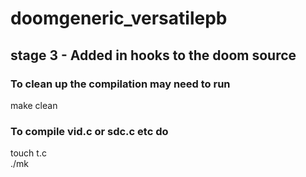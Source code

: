 # doomgeneric_versatilepb
## stage 3 - Added in hooks to the doom source

### To clean up the compilation may need to run  
make clean
### To compile vid.c or sdc.c etc do
touch t.c  
./mk


